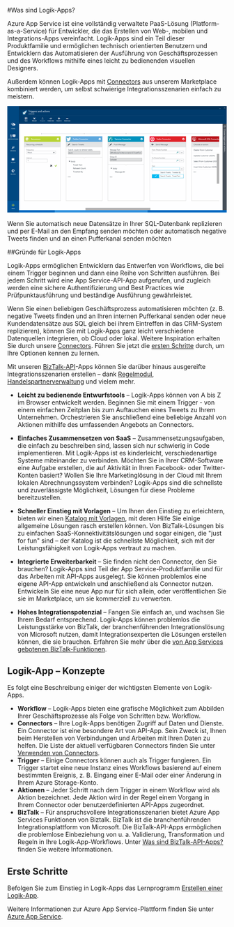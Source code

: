 <properties 
	pageTitle="Was sind Logik-Apps?" 
	description="Weitere Informationen zu App Service-Logik-Apps" 
	authors="kevinlam1" 
	manager="dwrede" 
	editor="" 
	services="app-service\logic" 
	documentationCenter=""/>

<tags
	ms.service="app-service-logic"
	ms.workload="integration"
	ms.tgt_pltfrm="na"
	ms.devlang="na"
	ms.topic="article"
	ms.date="07/08/2015"
	ms.author="klam"/>

#Was sind Logik-Apps?

Azure App Service ist eine vollständig verwaltete PaaS-Lösung (Platform-as-a-Service) für Entwickler, die das Erstellen von Web-, mobilen und Integrations-Apps vereinfacht. Logik-Apps sind ein Teil dieser Produktfamilie und ermöglichen technisch orientierten Benutzern und Entwicklern das Automatisieren der Ausführung von Geschäftsprozessen und des Workflows mithilfe eines leicht zu bedienenden visuellen Designers.

Außerdem können Logik-Apps mit [Connectors][connectors] aus unserem Marketplace kombiniert werden, um selbst schwierige Integrationsszenarien einfach zu meistern.

![Datenfluss-App-Designer](./media/app-service-logic-what-are-logic-apps/Designer.png)

Wenn Sie automatisch neue Datensätze in Ihrer SQL-Datenbank replizieren und per E-Mail an den Empfang senden möchten oder automatisch negative Tweets finden und an einen Pufferkanal senden möchten

##Gründe für Logik-Apps

Logik-Apps ermöglichen Entwicklern das Entwerfen von Workflows, die bei einem Trigger beginnen und dann eine Reihe von Schritten ausführen. Bei jedem Schritt wird eine App Service-API-App aufgerufen, und zugleich werden eine sichere Authentifizierung und Best Practices wie Prüfpunktausführung und beständige Ausführung gewährleistet.

Wenn Sie einen beliebigen Geschäftsprozess automatisieren möchten (z. B. negative Tweets finden und an Ihren internen Pufferkanal senden oder neue Kundendatensätze aus SQL gleich bei ihrem Eintreffen in das CRM-System replizieren), können Sie mit Logik-Apps ganz leicht verschiedene Datenquellen integrieren, ob Cloud oder lokal. Weitere Inspiration erhalten Sie durch unsere [Connectors][connectors]. Führen Sie jetzt die [ersten Schritte][create] durch, um Ihre Optionen kennen zu lernen.

Mit unseren [BizTalk-API][biztalk]-Apps können Sie darüber hinaus ausgereifte Integrationsszenarien erstellen – dank [Regelmodul][rules], [Handelspartnerverwaltung][tpm] und vielem mehr.

- **Leicht zu bedienende Entwurfstools** – Logik-Apps können von A bis Z im Browser entwickelt werden. Beginnen Sie mit einem Trigger - von einem einfachen Zeitplan bis zum Auftauchen eines Tweets zu Ihrem Unternehmen. Orchestrieren Sie anschließend eine beliebige Anzahl von Aktionen mithilfe des umfassenden Angebots an Connectors.

- **Einfaches Zusammensetzen von SaaS** – Zusammensetzungsaufgaben, die einfach zu beschreiben sind, lassen sich nur schwierig in Code implementieren. Mit Logik-Apps ist es kinderleicht, verschiedenartige Systeme miteinander zu verbinden. Möchten Sie in Ihrer CRM-Software eine Aufgabe erstellen, die auf Aktivität in Ihren Facebook- oder Twitter-Konten basiert? Wollen Sie Ihre Marketinglösung in der Cloud mit Ihrem lokalen Abrechnungssystem verbinden? Logik-Apps sind die schnellste und zuverlässigste Möglichkeit, Lösungen für diese Probleme bereitzustellen.

- **Schneller Einstieg mit Vorlagen** – Um Ihnen den Einstieg zu erleichtern, bieten wir einen [Katalog mit Vorlagen][templates], mit deren Hilfe Sie einige allgemeine Lösungen rasch erstellen können. Von BizTalk-Lösungen bis zu einfachen SaaS-Konnektivitätslösungen und sogar einigen, die "just for fun" sind – der Katalog ist die schnellste Möglichkeit, sich mit der Leistungsfähigkeit von Logik-Apps vertraut zu machen.

- **Integrierte Erweiterbarkeit** – Sie finden nicht den Connector, den Sie brauchen? Logik-Apps sind Teil der App Service-Produktfamilie und für das Arbeiten mit API-Apps ausgelegt. Sie können problemlos eine eigene API-App entwickeln und anschließend als Connector nutzen. Entwickeln Sie eine neue App nur für sich allein, oder veröffentlichen Sie sie im Marketplace, um sie kommerziell zu verwerten.

- **Hohes Integrationspotenzial** – Fangen Sie einfach an, und wachsen Sie Ihrem Bedarf entsprechend. Logik-Apps können problemlos die Leistungsstärke von BizTalk, der branchenführenden Integrationslösung von Microsoft nutzen, damit Integrationsexperten die Lösungen erstellen können, die sie brauchen. Erfahren Sie mehr über die [von App Services gebotenen BizTalk-Funktionen][biztalk].

## Logik-App – Konzepte

Es folgt eine Beschreibung einiger der wichtigsten Elemente von Logik-Apps.

- **Workflow** – Logik-Apps bieten eine grafische Möglichkeit zum Abbilden Ihrer Geschäftsprozesse als Folge von Schritten bzw. Workflow.
- **Connectors** – Ihre Logik-Apps benötigen Zugriff auf Daten und Dienste. Ein Connector ist eine besondere Art von API-App. Sein Zweck ist, Ihnen beim Herstellen von Verbindungen und Arbeiten mit Ihren Daten zu helfen. Die Liste der aktuell verfügbaren Connectors finden Sie unter [Verwenden von Connectors][connectors].
- **Trigger** – Einige Connectors können auch als Trigger fungieren. Ein Trigger startet eine neue Instanz eines Workflows basierend auf einem bestimmten Ereignis, z. B. Eingang einer E-Mail oder einer Änderung in Ihrem Azure Storage-Konto.
-  **Aktionen** – Jeder Schritt nach dem Trigger in einem Workflow wird als Aktion bezeichnet. Jede Aktion wird in der Regel einem Vorgang in Ihrem Connector oder benutzerdefinierten API-Apps zugeordnet.
- **BizTalk** – Für anspruchsvollere Integrationsszenarien bietet Azure App Services Funktionen von Biztalk. BizTalk ist die branchenführenden Integrationsplattform von Microsoft. Die BizTalk-API-Apps ermöglichen die problemlose Einbeziehung von u. a. Validierung, Transformation und Regeln in Ihre Logik-App-Workflows. Unter [Was sind BizTalk-API-Apps?][biztalk] finden Sie weitere Informationen.

## Erste Schritte

Befolgen Sie zum Einstieg in Logik-Apps das Lernprogramm [Erstellen einer Logik-App][create].

Weitere Informationen zur Azure App Service-Plattform finden Sie unter [Azure App Service][appservice].

[biztalk]: app-service-logic-what-are-biztalk-api-apps.md
[appservice]: ../app-service/app-service-value-prop-what-is.md
[create]: app-service-logic-create-a-logic-app.md
[connectors]: app-service-logic-connectors-list.md
[tpm]: app-service-logic-create-a-trading-partner-agreement.md
[rules]: app-service-logic-use-biztalk-rules.md
[templates]: app-service-logic-use-logic-app-templates.md
 

<!---HONumber=August15_HO6-->